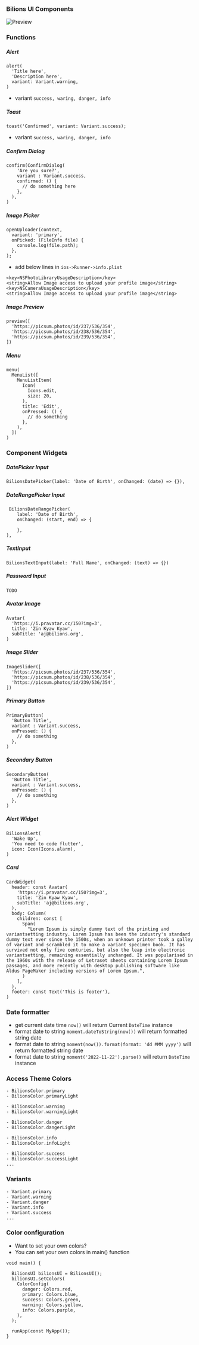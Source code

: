 ### Bilions UI Components

![Preview](https://github.com/necessarylion/bilions_ui/raw/master/preview.png)

### Functions

##### Alert

```
alert(
  'Title here',
  'Description here',
  variant: Variant.warning, 
)

```
- variant `success, waring, danger, info`

##### Toast

```
toast('Confirmed', variant: Variant.success);

```
- variant `success, waring, danger, info`

##### Confirm Dialog
```
confirm(ConfirmDialog(
    'Are you sure?', 
    variant : Variant.success,
    confirmed: () {
      // do something here
    },
  ),
)
```

##### Image Picker

```
openUploader(context, 
  variant: 'primary',
  onPicked: (FileInfo file) {
    console.log(file.path);
  },
);
```
- add below lines in `ios->Runner->info.plist`
```
<key>NSPhotoLibraryUsageDescription</key>
<string>Allow Image access to upload your profile image</string>
<key>NSCameraUsageDescription</key>
<string>Allow Image access to upload your profile image</string>
```

##### Image Preview

```
preview([
  'https://picsum.photos/id/237/536/354',
  'https://picsum.photos/id/238/536/354',
  'https://picsum.photos/id/239/536/354',
])

```

##### Menu 

```
menu(
  MenuList([
    MenuListItem(
      Icon(
        Icons.edit,
        size: 20,
      ),
      title: 'Edit',
      onPressed: () {
        // do something
      },
    ),
  ])
)
```

### Component Widgets

##### DatePicker Input 

```
BilionsDatePicker(label: 'Date of Birth', onChanged: (date) => {}),
```

##### DateRangePicker Input

```
 BilionsDateRangePicker(
    label: 'Date of Birth',
    onChanged: (start, end) => {

    },
),
```

##### TextInput

```
BilionsTextInput(label: 'Full Name', onChanged: (text) => {})
```

##### Password Input

```
TODO
```

##### Avatar Image 

```
Avatar(
  'https://i.pravatar.cc/150?img=3',
  title: 'Zin Kyaw Kyaw',
  subTitle: 'aj@bilions.org',
)
```

##### Image Slider 

```
ImageSlider([
  'https://picsum.photos/id/237/536/354',
  'https://picsum.photos/id/238/536/354',
  'https://picsum.photos/id/239/536/354',
])
```
##### Primary Button

```
PrimaryButton(
  'Button Title',
  variant : Variant.success,
  onPressed: () {
    // do something
  },
)
```
##### Secondary Button

```
SecondaryButton(
  'Button Title',
  variant : Variant.success,
  onPressed: () {
    // do something
  },
)
```

##### Alert Widget

```
BilionsAlert(
  'Wake Up',
  'You need to code flutter',
  icon: Icon(Icons.alarm),
)
```

##### Card 
```
CardWidget(
  header: const Avatar(
    'https://i.pravatar.cc/150?img=3',
    title: 'Zin Kyaw Kyaw',
    subTitle: 'aj@bilions.org',
  ),
  body: Column(
    children: const [
      Span(
        "Lorem Ipsum is simply dummy text of the printing and variantsetting industry. Lorem Ipsum has been the industry's standard dummy text ever since the 1500s, when an unknown printer took a galley of variant and scrambled it to make a variant specimen book. It has survived not only five centuries, but also the leap into electronic variantsetting, remaining essentially unchanged. It was popularised in the 1960s with the release of Letraset sheets containing Lorem Ipsum passages, and more recently with desktop publishing software like Aldus PageMaker including versions of Lorem Ipsum.",
      )
    ],
  ),
  footer: const Text('This is footer'),
)
```

### Date formatter

- get current date time `now()` will return Current `DateTime` instance
- format date to string `moment.dateToString(now())` will return formatted string date
- format date to string `moment(now()).format(format: 'dd MMM yyyy')` will return formatted string date
- format date to string `moment('2022-11-22').parse()` will return `DateTime` instance

### Access Theme Colors

```
- BilionsColor.primary
- BilionsColor.primaryLight

- BilionsColor.warning
- BilionsColor.warningLight

- BilionsColor.danger
- BilionsColor.dangerLight

- BilionsColor.info
- BilionsColor.infoLight

- BilionsColor.success
- BilionsColor.successLight
...
```

### Variants

```
- Variant.primary
- Variant.warning
- Variant.danger
- Variant.info
- Variant.success
...
```

### Color configuration
- Want to set your own colors?
- You can set your own colors in main() function

```
void main() {

  BilionsUI bilionsUI = BilionsUI();
  bilionsUI.setColors(
    ColorConfig(
      danger: Colors.red,
      primary: Colors.blue,
      success: Colors.green,
      warning: Colors.yellow,
      info: Colors.purple,
    ),
  );

  runApp(const MyApp());
}
```